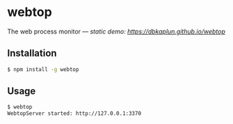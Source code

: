 # webtop
The web process monitor &mdash; *static demo: https://dbkaplun.github.io/webtop*

## Installation
```sh
$ npm install -g webtop
```

## Usage
```sh
$ webtop
WebtopServer started: http://127.0.0.1:3370
```
